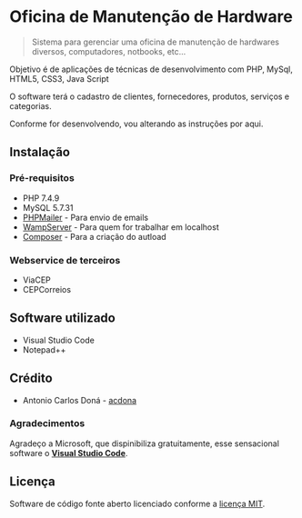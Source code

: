 # Oficina de Manutenção de Hardware
> Sistema para gerenciar uma oficina de manutenção de hardwares diversos, computadores, notbooks, etc...

Objetivo é de aplicações de técnicas de desenvolvimento com PHP, MySql, HTML5, CSS3, Java Script

O software terá o cadastro de clientes, fornecedores, produtos, serviços e categorias.

Conforme for desenvolvendo, vou alterando as instruções por aqui.

## Instalação

### Pré-requisitos

- PHP 7.4.9
- MySQL 5.7.31
- [PHPMailer](https://github.com/PHPMailer/PHPMailer) - Para envio de emails
- [WampServer](https://www.wampserver.com/en/)  - Para quem for trabalhar em localhost
- [Composer](https://getcomposer.org/) - Para a criação do autload


### Webservice de terceiros
- ViaCEP
- CEPCorreios


## Software utilizado
- Visual Studio Code
- Notepad++


## Crédito

- Antonio Carlos Doná - [acdona](https://guithub.com/acdona)

### Agradecimentos
Agradeço a Microsoft, que dispinibiliza gratuitamente, esse sensacional software o [**Visual Studio Code**](https://code.visualstudio.com/).

## Licença
Software de código fonte aberto licenciado conforme a [licença MIT](/LICENSE).
